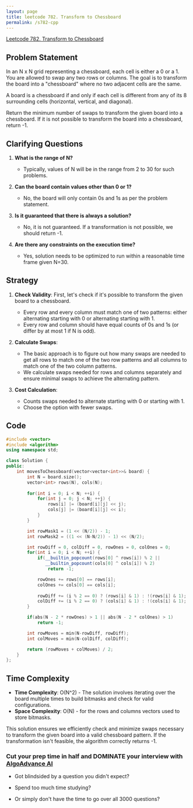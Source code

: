 ```yaml
---
layout: page
title: leetcode 782. Transform to Chessboard
permalink: /s782-cpp
---
```

[Leetcode 782. Transform to Chessboard](https://algoadvance.github.io/algoadvance/l782)
## Problem Statement

In an N x N grid representing a chessboard, each cell is either a 0 or a 1. You are allowed to swap any two rows or columns. The goal is to transform the board into a "chessboard" where no two adjacent cells are the same.

A board is a chessboard if and only if each cell is different from any of its 8 surrounding cells (horizontal, vertical, and diagonal).

Return the minimum number of swaps to transform the given board into a chessboard. If it is not possible to transform the board into a chessboard, return -1.

## Clarifying Questions

1. **What is the range of N?**
   - Typically, values of N will be in the range from 2 to 30 for such problems.

2. **Can the board contain values other than 0 or 1?**
   - No, the board will only contain 0s and 1s as per the problem statement.

3. **Is it guaranteed that there is always a solution?**
   - No, it is not guaranteed. If a transformation is not possible, we should return -1.

4. **Are there any constraints on the execution time?**
   - Yes, solution needs to be optimized to run within a reasonable time frame given N=30.

## Strategy

1. **Check Validity**: First, let's check if it's possible to transform the given board to a chessboard.
   - Every row and every column must match one of two patterns: either alternating starting with 0 or alternating starting with 1.
   - Every row and column should have equal counts of 0s and 1s (or differ by at most 1 if N is odd).

2. **Calculate Swaps**:
   - The basic approach is to figure out how many swaps are needed to get all rows to match one of the two row patterns and all columns to match one of the two column patterns.
   - We calculate swaps needed for rows and columns separately and ensure minimal swaps to achieve the alternating pattern.

3. **Cost Calculation**:
   - Counts swaps needed to alternate starting with 0 or starting with 1.
   - Choose the option with fewer swaps.

## Code

```c++
#include <vector>
#include <algorithm>
using namespace std;

class Solution {
public:
    int movesToChessboard(vector<vector<int>>& board) {
        int N = board.size();
        vector<int> rows(N), cols(N);
        
        for(int i = 0; i < N; ++i) {
            for(int j = 0; j < N; ++j) {
                rows[i] |= (board[i][j] << j);
                cols[j] |= (board[i][j] << i);
            }
        }

        int rowMask1 = (1 << (N/2)) - 1;
        int rowMask2 = ((1 << (N-N/2)) - 1) << (N/2);

        int rowDiff = 0, colDiff = 0, rowOnes = 0, colOnes = 0;
        for(int i = 0; i < N; ++i) {
            if(__builtin_popcount(rows[0] ^ rows[i]) % 2 || 
               __builtin_popcount(cols[0] ^ cols[i]) % 2) 
                return -1;

            rowOnes += rows[0] == rows[i];
            colOnes += cols[0] == cols[i];
            
            rowDiff += (i % 2 == 0) ? (rows[i] & 1) : !(rows[i] & 1);
            colDiff += (i % 2 == 0) ? (cols[i] & 1) : !(cols[i] & 1);
        }

        if(abs(N - 2 * rowOnes) > 1 || abs(N - 2 * colOnes) > 1)
            return -1;

        int rowMoves = min(N-rowDiff, rowDiff);
        int colMoves = min(N-colDiff, colDiff);

        return (rowMoves + colMoves) / 2;
    }
};
```

## Time Complexity

- **Time Complexity**: O(N^2) - The solution involves iterating over the board multiple times to build bitmasks and check for valid configurations.
- **Space Complexity**: O(N) - for the rows and columns vectors used to store bitmasks.

This solution ensures we efficiently check and minimize swaps necessary to transform the given board into a valid chessboard pattern. If the transformation isn't feasible, the algorithm correctly returns -1.


### Cut your prep time in half and DOMINATE your interview with [AlgoAdvance AI](https://algoAdvance.com)

- Got blindsided by a question you didn't expect?

- Spend too much time studying?

- Or simply don't have the time to go over all 3000 questions?

